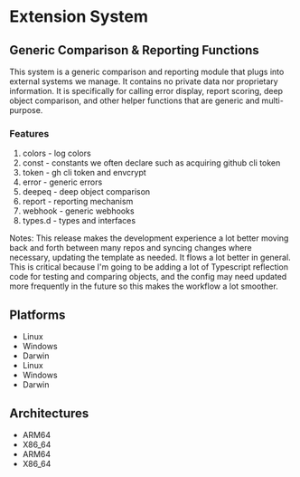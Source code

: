 # Extension System

## Generic Comparison & Reporting Functions

This system is a generic comparison and reporting module that plugs into external systems we manage.
It contains no private data nor proprietary information.  It is specifically for calling error display, report scoring, deep object
comparison, and other helper functions that are generic and multi-purpose.

### Features

1. colors - log colors
2. const - constants we often declare such as acquiring github cli token
3. token - gh cli token and envcrypt
4. error - generic errors
5. deepeq - deep object comparison
6. report - reporting mechanism
7. webhook - generic webhooks
8. types.d - types and interfaces

Notes:  This release makes the development experience a lot better moving back and forth between many repos and syncing changes where necessary, updating the template as needed.   It flows a lot better in general.  This is critical because I'm going to be adding a lot of Typescript reflection code for testing and comparing objects, and the config may need updated more frequently in the future so this makes the workflow a lot smoother.

## Platforms

- Linux
- Windows
- Darwin
- Linux
- Windows
- Darwin

## Architectures

- ARM64
- X86_64
- ARM64
- X86_64
